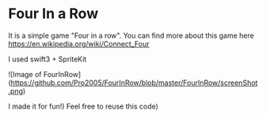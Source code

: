 # Four In a Row
It is a simple game "Four in a row". You can find more about this game here https://en.wikipedia.org/wiki/Connect_Four

I used swift3 + SpriteKit

![Image of FourInRow]
(https://github.com/Pro2005/FourInRow/blob/master/FourInRow/screenShot.png)

I made it for fun!) Feel free to reuse this code)
